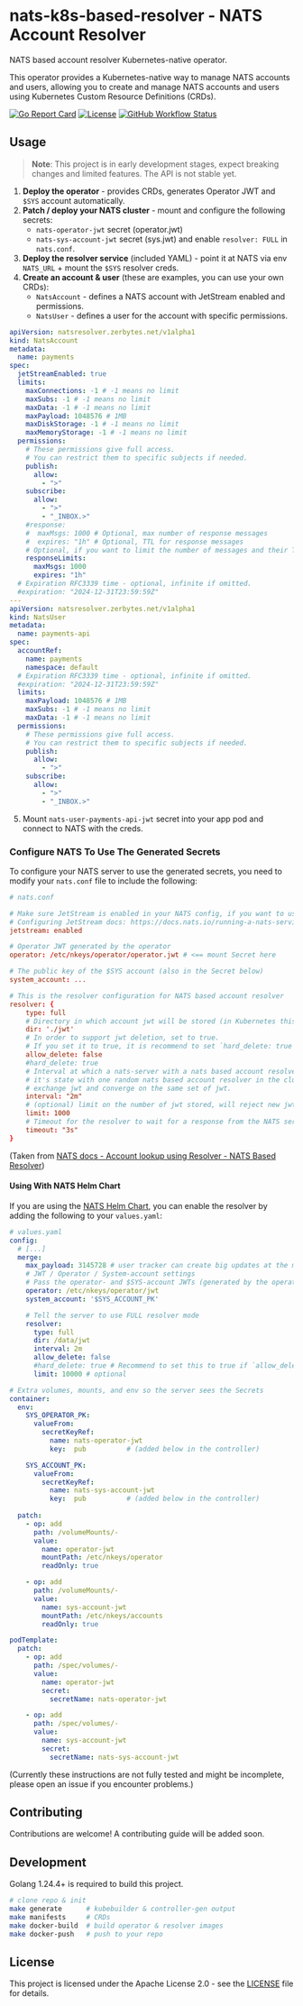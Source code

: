 # nats-k8s-based-resolver - NATS Account Resolver

NATS based account resolver Kubernetes-native operator.

This operator provides a Kubernetes-native way to manage NATS accounts and users, allowing you to create and manage NATS accounts and users using Kubernetes Custom Resource Definitions (CRDs).

[![Go Report Card](https://goreportcard.com/badge/github.com/zerbytes/nats-k8s-based-resolver)](https://goreportcard.com/report/github.com/zerbytes/nats-k8s-based-resolver)
[![License](https://img.shields.io/github/license/zerbytes/nats-k8s-based-resolver)](LICENSE)
[![GitHub Workflow Status](https://img.shields.io/github/actions/workflow/status/zerbytes/nats-k8s-based-resolver/test-push.yml?branch=main)](https://github.com/zerbytes/nats-k8s-based-resolver/actions)

## Usage

> **Note**: This project is in early development stages, expect breaking changes and limited features.
> The API is not stable yet.

1. **Deploy the operator** - provides CRDs, generates Operator JWT and `$SYS` account automatically.
2. **Patch / deploy your NATS cluster** - mount and configure the following secrets:
    * `nats-operator-jwt` secret (operator.jwt)
    * `nats-sys-account-jwt` secret (sys.jwt)
    and enable `resolver: FULL` in `nats.conf`.
3. **Deploy the resolver service** (included YAML) - point it at NATS via env `NATS_URL` + mount the `$SYS` resolver creds.
4. **Create an account & user** (these are examples, you can use your own CRDs):
    * `NatsAccount` - defines a NATS account with JetStream enabled and permissions.
    * `NatsUser` - defines a user for the account with specific permissions.

```yaml
apiVersion: natsresolver.zerbytes.net/v1alpha1
kind: NatsAccount
metadata:
  name: payments
spec:
  jetStreamEnabled: true
  limits:
    maxConnections: -1 # -1 means no limit
    maxSubs: -1 # -1 means no limit
    maxData: -1 # -1 means no limit
    maxPayload: 1048576 # 1MB
    maxDiskStorage: -1 # -1 means no limit
    maxMemoryStorage: -1 # -1 means no limit
  permissions:
    # These permissions give full access.
    # You can restrict them to specific subjects if needed.
    publish:
      allow:
        - ">"
    subscribe:
      allow:
        - ">"
        - "_INBOX.>"
    #response:
    #  maxMsgs: 1000 # Optional, max number of response messages
    #  expires: "1h" # Optional, TTL for response messages
    # Optional, if you want to limit the number of messages and their TTL
    responseLimits:
      maxMsgs: 1000
      expires: "1h"
  # Expiration RFC3339 time - optional, infinite if omitted.
  #expiration: "2024-12-31T23:59:59Z"
---
apiVersion: natsresolver.zerbytes.net/v1alpha1
kind: NatsUser
metadata:
  name: payments-api
spec:
  accountRef:
    name: payments
    namespace: default
  # Expiration RFC3339 time - optional, infinite if omitted.
  #expiration: "2024-12-31T23:59:59Z"
  limits:
    maxPayload: 1048576 # 1MB
    maxSubs: -1 # -1 means no limit
    maxData: -1 # -1 means no limit
  permissions:
    # These permissions give full access.
    # You can restrict them to specific subjects if needed.
    publish:
      allow:
        - ">"
    subscribe:
      allow:
        - ">"
        - "_INBOX.>"
```

5. Mount `nats-user-payments-api-jwt` secret into your app pod and connect to NATS with the creds.

### Configure NATS To Use The Generated Secrets

To configure your NATS server to use the generated secrets, you need to modify your `nats.conf` file to include the following:

```conf
# nats.conf

# Make sure JetStream is enabled in your NATS config, if you want to use JetStream.
# Configuring JetStream docs: https://docs.nats.io/running-a-nats-service/configuration/resource_management
jetstream: enabled

# Operator JWT generated by the operator
operator: /etc/nkeys/operator/operator.jwt # <== mount Secret here

# The public key of the $SYS account (also in the Secret below)
system_account: ...

# This is the resolver configuration for NATS based account resolver
resolver: {
    type: full
    # Directory in which account jwt will be stored (in Kubernetes this can be a volume mount or emptyDir)
    dir: './jwt'
    # In order to support jwt deletion, set to true.
    # If you set it to true, it is recommend to set `hard_delete: true` as well.
    allow_delete: false
    #hard_delete: true
    # Interval at which a nats-server with a nats based account resolver will compare
    # it's state with one random nats based account resolver in the cluster and if needed,
    # exchange jwt and converge on the same set of jwt.
    interval: "2m"
    # (optional) limit on the number of jwt stored, will reject new jwt once limit is hit.
    limit: 1000
    # Timeout for the resolver to wait for a response from the NATS server.
    timeout: "3s"
}
```

(Taken from [NATS docs - Account lookup using Resolver - NATS Based Resolver](https://docs.nats.io/running-a-nats-service/configuration/securing_nats/auth_intro/jwt/resolver#full))

#### Using With NATS Helm Chart

If you are using the [NATS Helm Chart](https://github.com/nats-io/k8s), you can enable the resolver by adding the following to your `values.yaml`:

```yaml
# values.yaml
config:
  # [...]
  merge:
    max_payload: 3145728 # user tracker can create big updates at the moment
    # JWT / Operator / System-account settings
    # Pass the operator- and $SYS-account JWTs (generated by the operator)
    operator: /etc/nkeys/operator/jwt
    system_account: '$SYS_ACCOUNT_PK'

    # Tell the server to use FULL resolver mode
    resolver:
      type: full
      dir: /data/jwt
      interval: 2m
      allow_delete: false
      #hard_delete: true # Recommend to set this to true if `allow_delete` is true
      limit: 10000 # optional

# Extra volumes, mounts, and env so the server sees the Secrets
container:
  env:
    SYS_OPERATOR_PK:
      valueFrom:
        secretKeyRef:
          name: nats-operator-jwt
          key:  pub          # (added below in the controller)

    SYS_ACCOUNT_PK:
      valueFrom:
        secretKeyRef:
          name: nats-sys-account-jwt
          key:  pub          # (added below in the controller)
  
  patch:
    - op: add
      path: /volumeMounts/-
      value:
        name: operator-jwt
        mountPath: /etc/nkeys/operator
        readOnly: true

    - op: add
      path: /volumeMounts/-
      value:
        name: sys-account-jwt
        mountPath: /etc/nkeys/accounts
        readOnly: true

podTemplate:
  patch:
    - op: add
      path: /spec/volumes/-
      value:
        name: operator-jwt
        secret:
          secretName: nats-operator-jwt

    - op: add
      path: /spec/volumes/-
      value:
        name: sys-account-jwt
        secret:
          secretName: nats-sys-account-jwt
```

(Currently these instructions are not fully tested and might be incomplete, please open an issue if you encounter problems.)

## Contributing

Contributions are welcome! A contributing guide will be added soon.

## Development

Golang 1.24.4+ is required to build this project.

```bash
# clone repo & init
make generate      # kubebuilder & controller-gen output
make manifests     # CRDs
make docker-build  # build operator & resolver images
make docker-push   # push to your repo
```

## License

This project is licensed under the Apache License 2.0 - see the [LICENSE](LICENSE) file for details.
